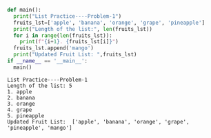 ```python
def main():
  print("List Practice----Problem-1")
  fruits_lst=['apple', 'banana', 'orange', 'grape', 'pineapple']
  print("Length of the list:", len(fruits_lst))
  for i in range(len(fruits_lst)):
    print(f"{i+1}. {fruits_lst[i]}")
  fruits_lst.append('mango')
  print("Updated Fruit List: ",fruits_lst)
if __name__ == '__main__':
  main()
```

    List Practice----Problem-1
    Length of the list: 5
    1. apple
    2. banana
    3. orange
    4. grape
    5. pineapple
    Updated Fruit List:  ['apple', 'banana', 'orange', 'grape', 'pineapple', 'mango']
    
